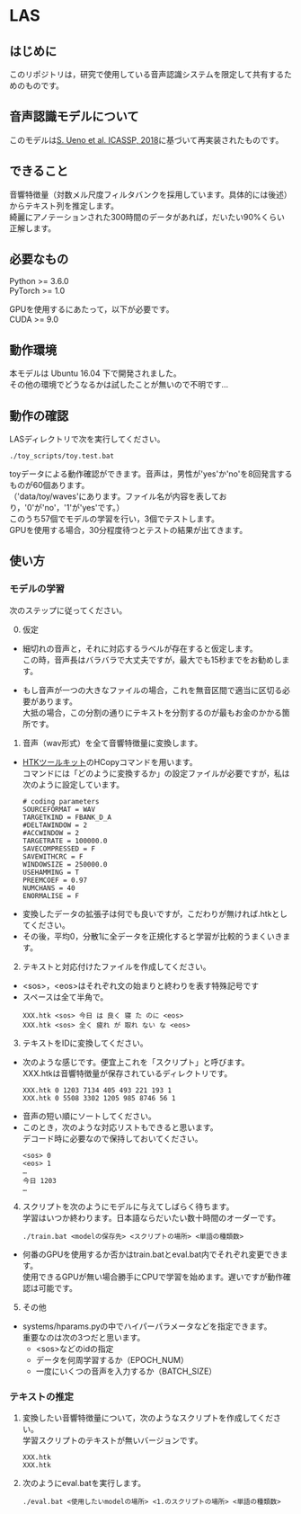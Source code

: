 # LAS

## はじめに
このリポジトリは，研究で使用している音声認識システムを限定して共有するためのものです。  
<!-- 勝手にKaldiのyesno音声データ('data/toy')を載せている事実などが主にヤバいので，一般公開は想定されていません。 -->


## 音声認識モデルについて
このモデルは[S. Ueno et al. ICASSP, 2018](http://www.sap.ist.i.kyoto-u.ac.jp/lab/bib/intl/UEN-ICASSP18.pdf)に基づいて再実装されたものです。  
<!--
## ライセンスのようなもの
このリポジトリにアクセスできる人は基本的に自由に使ってもらって構いません。  
その他の人に渡したい場合は相談してください。
-->

## できること
音響特徴量（対数メル尺度フィルタバンクを採用しています。具体的には後述）からテキスト列を推定します。  
綺麗にアノテーションされた300時間のデータがあれば，だいたい90%くらい正解します。

## 必要なもの
Python >= 3.6.0  
PyTorch >= 1.0

GPUを使用するにあたって，以下が必要です。  
CUDA >= 9.0

## 動作環境
本モデルは Ubuntu 16.04 下で開発されました。  
その他の環境でどうなるかは試したことが無いので不明です…

## 動作の確認
LASディレクトリで次を実行してください。

```
./toy_scripts/toy.test.bat
```

toyデータによる動作確認ができます。音声は，男性が'yes'か'no'を8回発言するものが60個あります。  
（'data/toy/waves'にあります。ファイル名が内容を表しており，'0'が'no'，'1'が'yes'です。）    
このうち57個でモデルの学習を行い，3個でテストします。  
GPUを使用する場合，30分程度待つとテストの結果が出てきます。  

## 使い方
### モデルの学習
次のステップに従ってください。

0. 仮定
- 細切れの音声と，それに対応するラベルが存在すると仮定します。  
この時，音声長はバラバラで大丈夫ですが，最大でも15秒までをお勧めします。

- もし音声が一つの大きなファイルの場合，これを無音区間で適当に区切る必要があります。  
大抵の場合，この分割の通りにテキストを分割するのが最もお金のかかる箇所です。

1. 音声（wav形式）を全て音響特徴量に変換します。
- [HTKツールキット](http://htk.eng.cam.ac.uk/)のHCopyコマンドを用います。  
コマンドには「どのように変換するか」の設定ファイルが必要ですが，私は次のように設定しています。  
    ```config
    # coding parameters
    SOURCEFORMAT = WAV
    TARGETKIND = FBANK_D_A
    #DELTAWINDOW = 2
    #ACCWINDOW = 2
    TARGETRATE = 100000.0
    SAVECOMPRESSED = F
    SAVEWITHCRC = F
    WINDOWSIZE = 250000.0
    USEHAMMING = T
    PREEMCOEF = 0.97
    NUMCHANS = 40
    ENORMALISE = F
    ```  
- 変換したデータの拡張子は何でも良いですが，こだわりが無ければ.htkとしてください。  
- その後，平均0，分散1に全データを正規化すると学習が比較的うまくいきます。
  
2. テキストと対応付けたファイルを作成してください。  
- \<sos>，\<eos>はそれぞれ文の始まりと終わりを表す特殊記号です  
- スペースは全て半角で。
    ```sample.list
    XXX.htk <sos> 今日 は 良く 寝 た のに <eos>
    XXX.htk <sos> 全く 疲れ が 取れ ない な <eos>
    ```

3. テキストをIDに変換してください。
- 次のような感じです。便宜上これを「スクリプト」と呼びます。  
XXX.htkは音響特徴量が保存されているディレクトリです。
    ```sample.script
    XXX.htk 0 1203 7134 405 493 221 193 1
    XXX.htk 0 5508 3302 1205 985 8746 56 1
    ```
- 音声の短い順にソートしてください。
- このとき，次のような対応リストもできると思います。  
デコード時に必要なので保持しておいてください。
    ```sample.id
    <sos> 0
    <eos> 1
    …
    今日 1203
    …
    ```

4. スクリプトを次のようにモデルに与えてしばらく待ちます。  
学習はいつか終わります。日本語ならだいたい数十時間のオーダーです。
    ```
    ./train.bat <modelの保存先> <スクリプトの場所> <単語の種類数>
    ```
- 何番のGPUを使用するか否かはtrain.batとeval.bat内でそれぞれ変更できます。  
使用できるGPUが無い場合勝手にCPUで学習を始めます。遅いですが動作確認は可能です。

5. その他
- systems/hparams.pyの中でハイパーパラメータなどを指定できます。  
重要なのは次の3つだと思います。  
    - \<sos>などのidの指定  
    - データを何周学習するか（EPOCH_NUM）  
    - 一度にいくつの音声を入力するか（BATCH_SIZE）

### テキストの推定
1. 変換したい音響特徴量について，次のようなスクリプトを作成してください。  
学習スクリプトのテキストが無いバージョンです。
    ```sample.script
    XXX.htk
    XXX.htk
    ```

2. 次のようにeval.batを実行します。
    ```
    ./eval.bat <使用したいmodelの場所> <1.のスクリプトの場所> <単語の種類数>
    ```
